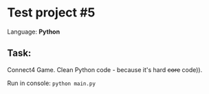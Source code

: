 Test project #5
=================
Language: **Python**  

Task:
------
Connect4 Game. 
Clean Python code - because it's hard ~~core~~ code)).

Run in console:
`python main.py` 